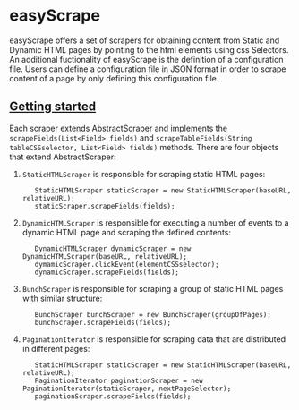 # easyScrape
easyScrape offers a set of scrapers for obtaining content from Static and Dynamic HTML pages by pointing to the html elements using css Selectors. An additional fuctionality of easyScrape is the definition of a configuration file. Users can define a configuration file in JSON format in order to scrape content of a page by only defining this configuration file.

<h2><u>Getting started</u></h2>

Each scraper extends AbstractScraper and implements the `scrapeFields(List<Field> fields)` and `scrapeTableFields(String tableCSSselector, List<Field> fields)` methods. There are four objects that extend AbstractScraper:

1. `StaticHTMLScraper` is responsible for scraping static HTML pages:

          StaticHTMLScraper staticScraper = new StaticHTMLScraper(baseURL, relativeURL);
          staticScraper.scrapeFields(fields);

2. `DynamicHTMLScraper` is responsible for executing a number of events to a dynamic HTML page and scraping the defined contents: 

          DynamicHTMLScraper dynamicScraper = new DynamicHTMLScraper(baseURL, relativeURL);
          dymamicScraper.clickEvent(elementCSSselector);
          dynamicScraper.scrapeFields(fields);

3. `BunchScraper` is responsible for scraping a group of static HTML pages with similar structure:

          BunchScraper bunchScraper = new BunchScraper(groupOfPages);
          bunchScraper.scrapeFields(fields);
          
4. `PaginationIterator` is responsible for scraping data that are distributed in different pages:

          StaticHTMLScraper staticScraper = new StaticHTMLScraper(baseURL, relativeURL);
          PaginationIterator paginationScraper = new PaginationIterator(staticScraper, nextPageSelector);
          paginationScraper.scrapeFields(fields);
